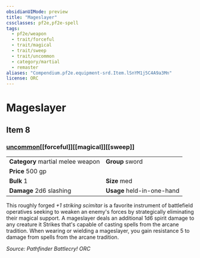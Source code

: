 ```yaml
---
obsidianUIMode: preview
title: "Mageslayer"
cssclasses: pf2e,pf2e-spell
tags:
  - pf2e/weapon
  - trait/forceful
  - trait/magical
  - trait/sweep
  - trait/uncommon
  - category/martial
  - remaster
aliases: "Compendium.pf2e.equipment-srd.Item.lSnYM1j5C4A9a3Mn"
license: ORC
---
```

# Mageslayer
## Item 8
### [uncommon](uncommon "Uncommon Rarity Trait")[[forceful]][[magical]][[sweep]]

|  |  |
| -- | -- |
| **Category** martial melee weapon | **Group** sword |
| **Price** 500 gp |  |
| **Bulk** 1 | **Size** med |
| **Damage** 2d6 slashing  | **Usage** held-in-one-hand |



This roughly forged _+1 striking scimitar_ is a favorite instrument of battlefield operatives seeking to weaken an enemy's forces by strategically eliminating their magical support. A mageslayer deals an additional 1d6 spirit damage to any creature it Strikes that's capable of casting spells from the arcane tradition. When wearing or wielding a mageslayer, you gain resistance 5 to damage from spells from the arcane tradition.

*Source: Pathfinder Battlecry!*
*ORC*
